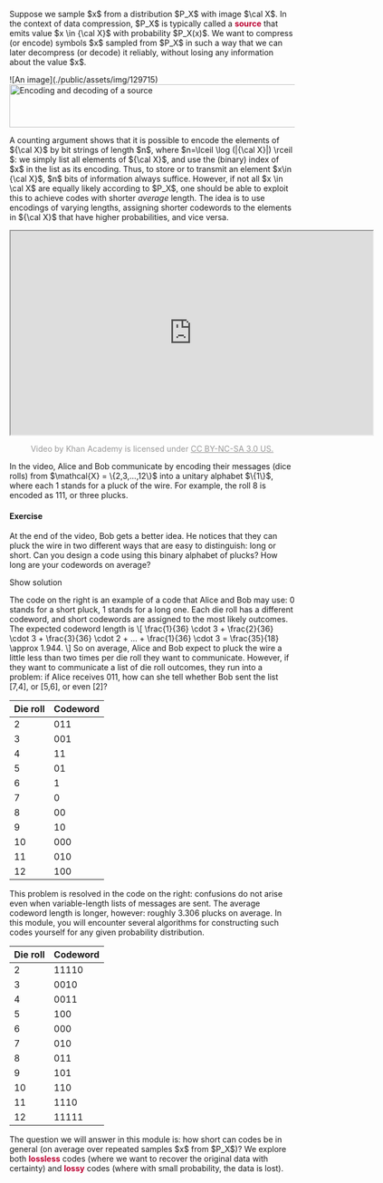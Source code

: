 <p>Suppose we sample $x$ from a distribution $P_X$ with image $\cal X$. In the context of data compression, $P_X$ is typically called a <span style="color: #bc0031;"><strong>source</strong></span> that emits value $x \in {\cal X}$ with probability $P_X(x)$. We want to compress (or encode) symbols $x$ sampled from $P_X$ in such a way that we can later decompress (or decode) it reliably, without losing any information about the value $x$.</p>
<p>![An image](./public/assets/img/129715)<img style="display: block; margin-left: auto; margin-right: auto;" src="129715" alt="Encoding and decoding of a source" width="521" height="76" data-api-endpoint="https://canvas.uva.nl/api/v1/courses/2205/files/129715" data-api-returntype="File"></p>
<p>A counting argument shows that it is possible to encode the elements of ${\cal X}$ by bit strings of length $n$, where $n=\lceil \log (|{\cal X}|) \rceil $: we simply list all elements of ${\cal X}$, and use the (binary) index of $x$ in the list as its encoding. Thus, to store or to transmit an element $x\in {\cal X}$, $n$ bits of information always suffice. However, if not all $x \in \cal X$ are equally likely according to $P_X$, one should be able to exploit this to achieve codes with shorter <i>average</i> length. The idea is to use encodings of varying lengths, assigning shorter codewords to the elements in ${\cal X}$ that have higher probabilities, and vice versa.</p>
<div style="width: 100%; float: left; text-align: center;">
<iframe src="https://www.youtube.com/embed/musBo7Kafic" width="640" height="360" allowfullscreen="allowfullscreen"></iframe>
<p style="text-align: center;"><span style="color: #999999;">Video by Khan Academy is licensed under <a style="color: #999999;" href="https://creativecommons.org/licenses/by-nc-sa/3.0/us/">CC BY-NC-SA 3.0 US.</a></span></p>
</div>
<p>In the video, Alice and Bob communicate by encoding their messages (dice rolls) from $\mathcal{X} = \{2,3,...,12\}$ into a unitary alphabet $\{1\}$, where each 1 stands for a pluck of the wire. For example, the roll 8 is encoded as <span>111</span>, or three plucks.</p>
<div class="content-box pad-box-mini border border-trbl border-round">
<h4>Exercise</h4>
<p>At the end of the video, Bob gets a better idea. He notices that they can pluck the wire in two different ways that are easy to distinguish: long or short. Can you design a code using this binary alphabet of plucks? How long are your codewords on average?</p>
<p><span class="element_toggler" role="button" aria-controls="group_1" aria-label="Toggler" aria-expanded="false"> <span class="Button">Show solution</span></span></p>
<div id="group_1" style="">
<div class="content-box">
<div class="grid-row middle-xs">
<div class="col-xs-12 col-md-6">
<div class="styleguide-section__grid-demo-element">The code on the right is an example of a code that Alice and Bob may use: 0 stands for a short pluck, 1 stands for a long one. Each die roll has a different codeword, and short codewords are assigned to the most likely outcomes. The expected codeword length is \[ \frac{1}{36} \cdot 3 + \frac{2}{36} \cdot 3 + \frac{3}{36} \cdot 2 + ... + \frac{1}{36} \cdot 3 = \frac{35}{18} \approx 1.944. \] So on average, Alice and Bob expect to pluck the wire a little less than two times per die roll they want to communicate. However, if they want to communicate a list of die roll outcomes, they run into a problem: if Alice receives 011, how can she tell whether Bob sent the list [7,4], or [5,6], or even [2]?</div>
</div>
<div class="col-xs-12 col-md-6">
<div class="styleguide-section__grid-demo-element">
<table class="ic-Table">
<thead>
<tr>
<th>Die roll</th>
<th>Codeword</th>
</tr>
</thead>
<tbody>
<tr>
<td>2</td>
<td>011</td>
</tr>
<tr>
<td>3</td>
<td>001</td>
</tr>
<tr>
<td>4</td>
<td>11</td>
</tr>
<tr>
<td>5</td>
<td>01</td>
</tr>
<tr>
<td>6</td>
<td>1</td>
</tr>
<tr>
<td>7</td>
<td>0</td>
</tr>
<tr>
<td>8</td>
<td>00</td>
</tr>
<tr>
<td>9</td>
<td>10</td>
</tr>
<tr>
<td>10</td>
<td>000</td>
</tr>
<tr>
<td>11</td>
<td>010</td>
</tr>
<tr>
<td>12</td>
<td>100</td>
</tr>
</tbody>
</table>
</div>
</div>
</div>
</div>
<div class="content-box">
<div class="grid-row middle-xs">
<div class="col-xs-12 col-md-6">
<div class="styleguide-section__grid-demo-element">This problem is resolved in the code on the right: confusions do not arise even when variable-length lists of messages are sent. The average codeword length is longer, however: roughly 3.306 plucks on average. In this module, you will encounter several algorithms for constructing such codes yourself for any given probability distribution.</div>
</div>
<div class="col-xs-12 col-md-6">
<div class="styleguide-section__grid-demo-element">
<table class="ic-Table">
<thead>
<tr>
<th>Die roll</th>
<th>Codeword</th>
</tr>
</thead>
<tbody>
<tr>
<td>2</td>
<td>11110</td>
</tr>
<tr>
<td>3</td>
<td>0010</td>
</tr>
<tr>
<td>4</td>
<td>0011</td>
</tr>
<tr>
<td>5</td>
<td>100</td>
</tr>
<tr>
<td>6</td>
<td>000</td>
</tr>
<tr>
<td>7</td>
<td>010</td>
</tr>
<tr>
<td>8</td>
<td>011</td>
</tr>
<tr>
<td>9</td>
<td>101</td>
</tr>
<tr>
<td>10</td>
<td>110</td>
</tr>
<tr>
<td>11</td>
<td>1110</td>
</tr>
<tr>
<td>12</td>
<td>11111</td>
</tr>
</tbody>
</table>
</div>
</div>
</div>
</div>
</div>
</div>
<p>The question we will answer in this module is: how short can codes be in general (on average over repeated samples $x$ from $P_X$)? We explore both <span style="color: #bc0031;"><strong>lossless</strong></span> codes (where we want to recover the original data with certainty) and <span style="color: #bc0031;"><strong>lossy</strong></span> codes (where with small probability, the data is lost).</p>
<p> </p>